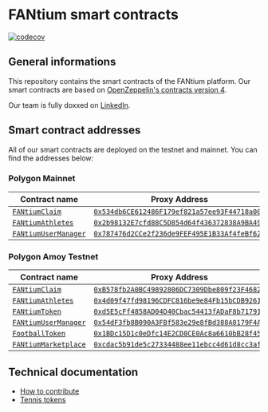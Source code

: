 # FANtium smart contracts

[![codecov](https://codecov.io/gh/FantiumAG/smart-contracts/graph/badge.svg?token=44GTGNWNM8)](https://codecov.io/gh/FantiumAG/smart-contracts)

## General informations

This repository contains the smart contracts of the FANtium platform. Our smart contracts are based on [OpenZeppelin's contracts version 4](https://docs.openzeppelin.com/contracts/4.x/).

Our team is fully doxxed on [LinkedIn](https://www.linkedin.com/company/fantium/).

## Smart contract addresses

All of our smart contracts are deployed on the testnet and mainnet. You can find the addresses below:

### Polygon Mainnet

| Contract name                                                | Proxy Address                                                                                                              | Implementation Address                                                                                                          |
| ------------------------------------------------------------ | -------------------------------------------------------------------------------------------------------------------------- | ------------------------------------------------------------------------------------------------------------------------------- |
| [`FANtiumClaim`](src/FANtiumClaimV4.sol)                     | [`0x534db6CE612486F179ef821a57ee93F44718a002`](https://polygonscan.com/address/0x534db6CE612486F179ef821a57ee93F44718a002) | [`0xEbE9785212666d4D9aEE17f83cB3d1eC3D6F0b39`](https://polygonscan.com/address/0xEbE9785212666d4D9aEE17f83cB3d1eC3D6F0b39#code) |
| [`FANtiumAthletes`](src/FANtiumAthletesV9.sol)               | [`0x2b98132E7cfd88C5D854d64f436372838A9BA49d`](https://polygonscan.com/address/0x2b98132E7cfd88C5D854d64f436372838A9BA49d) | [`0x986D3264B35b52a1cbbDa36f3be7a23a9601aB27`](https://polygonscan.com/address/0x986D3264B35b52a1cbbDa36f3be7a23a9601aB27#code) |
| [`FANtiumUserManager`](src/archive/FANtiumUserManagerV4.sol) | [`0x787476d2CCe2f236de9FEF495E1B33Af4feBf62C`](https://polygonscan.com/address/0x787476d2CCe2f236de9FEF495E1B33Af4feBf62C) | [`0x1BDc15D1c0eDfc14E2CD8CE0Ac8a6610bB28f456`](https://polygonscan.com/address/0x1BDc15D1c0eDfc14E2CD8CE0Ac8a6610bB28f456#code) |

### Polygon Amoy Testnet

| Contract name                                                | Proxy Address                                                                                                                   | Implementation Address (ERC-55)                                                                                                      |
| ------------------------------------------------------------ | ------------------------------------------------------------------------------------------------------------------------------- | ------------------------------------------------------------------------------------------------------------------------------------ |
| [`FANtiumClaim`](src/FANtiumClaimV4.sol)                     | [`0xB578fb2A0BC49892806DC7309Dbe809f23F4682F`](https://amoy.polygonscan.com/address/0xB578fb2A0BC49892806DC7309Dbe809f23F4682F) | [`0xB2F9130A857ea11cedfB8023677c8526294B60E2`](https://amoy.polygonscan.com/address/0xB2F9130A857ea11cedfB8023677c8526294B60E2#code) |
| [`FANtiumAthletes`](src/FANtiumAthletesV9.sol)               | [`0x4d09f47fd98196CDFC816be9e84Fb15bCDB92612`](https://amoy.polygonscan.com/address/0x4d09f47fd98196CDFC816be9e84Fb15bCDB92612) | [`0x581A905DD62202d906c64620e5A2672Ea941a467`](https://amoy.polygonscan.com/address/0x581A905DD62202d906c64620e5A2672Ea941a467#code) |
| [`FANtiumToken`](src/FANtiumTokenV1.sol)                     | [`0xd5E5cFf4858AD04D40Cbac54413fADaF8b717914`](https://amoy.polygonscan.com/address/0xd5E5cFf4858AD04D40Cbac54413fADaF8b717914) | [`0x46A4f4AE606987edC5d6A34ac491e4fb9F10F913`](https://amoy.polygonscan.com/address/0x46A4f4AE606987edC5d6A34ac491e4fb9F10F913#code) |
| [`FANtiumUserManager`](src/archive/FANtiumUserManagerV4.sol) | [`0x54dF3fb8B090A3FBf583e29e8fBd388A0179F4A2`](https://amoy.polygonscan.com/address/0x54dF3fb8B090A3FBf583e29e8fBd388A0179F4A2) | [`0x16d80320cf744257895174987a10f47227d0b6b7`](https://amoy.polygonscan.com/address/0x16d80320cF744257895174987a10F47227d0b6B7#code) |
| [`FootballToken`](src/FootballTokenV1.sol)                   | [`0x1BDc15D1c0eDfc14E2CD8CE0Ac8a6610bB28f456`](https://amoy.polygonscan.com/address/0x1BDc15D1c0eDfc14E2CD8CE0Ac8a6610bB28f456) | [`0xd0A7e25976011d947c131816E55bA518bb842704`](https://amoy.polygonscan.com/address/0xd0A7e25976011d947c131816E55bA518bb842704#code) |
| [`FANtiumMarketplace`](src/FANtiumMarketplaceV1.sol)         | [`0xcdac5b91de5c27334488ee11ebcc4d61d8cc3af4`](https://amoy.polygonscan.com/address/0xcdac5b91de5c27334488ee11ebcc4d61d8cc3af4) | [`0x8e9a473586d4b15ec108901025483fe6c2e0c6ec`](https://amoy.polygonscan.com/address/0x8e9a473586d4b15ec108901025483fe6c2e0c6ec#code) |

## Technical documentation

- [How to contribute](CONTRIBUTING.md)
- [Tennis tokens](docs/tennis.md)
